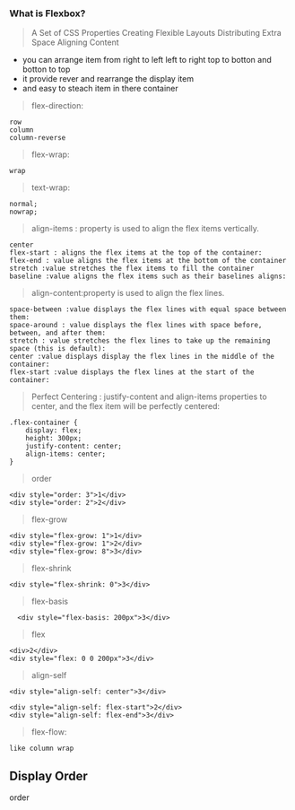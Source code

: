 ### What is Flexbox?

> A Set of CSS Properties
> Creating Flexible Layouts
> Distributing Extra Space
> Aligning Content

- you can arrange item from right to left left to right top to botton and botton to top
- it provide rever and rearrange the display item
- and easy to steach item in there container

> flex-direction:

    row
    column
    column-reverse

> flex-wrap:

    wrap

> text-wrap:

    normal;
    nowrap;

> align-items : property is used to align the flex items vertically.

    center
    flex-start : aligns the flex items at the top of the container:
    flex-end : value aligns the flex items at the bottom of the container
    stretch :value stretches the flex items to fill the container
    baseline :value aligns the flex items such as their baselines aligns:

> align-content:property is used to align the flex lines.

    space-between :value displays the flex lines with equal space between them:
    space-around : value displays the flex lines with space before, between, and after them:
    stretch : value stretches the flex lines to take up the remaining space (this is default):
    center :value displays display the flex lines in the middle of the container:
    flex-start :value displays the flex lines at the start of the container:

> Perfect Centering : justify-content and align-items properties to center, and the flex item will be perfectly centered:

    .flex-container {
        display: flex;
        height: 300px;
        justify-content: center;
        align-items: center;
    }

> order

    <div style="order: 3">1</div>
    <div style="order: 2">2</div>

> flex-grow

    <div style="flex-grow: 1">1</div>
    <div style="flex-grow: 1">2</div>
    <div style="flex-grow: 8">3</div>

> flex-shrink

    <div style="flex-shrink: 0">3</div>

> flex-basis

      <div style="flex-basis: 200px">3</div>

> flex

    <div>2</div>
    <div style="flex: 0 0 200px">3</div>

> align-self

    <div style="align-self: center">3</div>

    <div style="align-self: flex-start">2</div>
    <div style="align-self: flex-end">3</div>

> flex-flow:

    like column wrap

## Display Order

order
